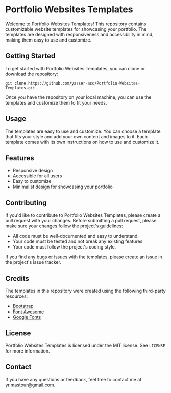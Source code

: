 # Portfolio Websites Templates

Welcome to Portfolio Websites Templates! This repository contains customizable website templates for showcasing your portfolio. The templates are designed with responsiveness and accessibility in mind, making them easy to use and customize.

## Getting Started

To get started with Portfolio Websites Templates, you can clone or download the repository:

```
git clone https://github.com/yasser-acc/Portfolio-Websites-Templates.git

```
Once you have the repository on your local machine, you can use the templates and customize them to fit your needs. 

## Usage

The templates are easy to use and customize. You can choose a template that fits your style and add your own content and images to it. Each template comes with its own instructions on how to use and customize it. 

## Features

- Responsive design
- Accessible for all users
- Easy to customize
- Minimalist design for showcasing your portfolio

## Contributing

If you'd like to contribute to Portfolio Websites Templates, please create a pull request with your changes. Before submitting a pull request, please make sure your changes follow the project's guidelines:

- All code must be well-documented and easy to understand.
- Your code must be tested and not break any existing features.
- Your code must follow the project's coding style.

If you find any bugs or issues with the templates, please create an issue in the project's issue tracker.

## Credits

The templates in this repository were created using the following third-party resources:

- [Bootstrap](https://getbootstrap.com/)
- [Font Awesome](https://fontawesome.com/)
- [Google Fonts](https://fonts.google.com/)

## License

Portfolio Websites Templates is licensed under the MIT license. See `LICENSE` for more information.

## Contact

If you have any questions or feedback, feel free to contact me at yr.mastour@gmail.com.